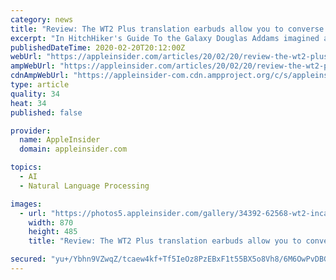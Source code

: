 ```yaml
---
category: news
title: "Review: The WT2 Plus translation earbuds allow you to converse with almost anyone with ease"
excerpt: "In HitchHiker's Guide To the Galaxy Douglas Addams imagined a future where an unusual species of fish would be able to live inside your ear and instantly translate any language, making language barriers a thing of the past. While we're not quite to Addams' vision of the Babel fish, TimeKettle's WT2 Plus AI-driven translation earbuds bring us ..."
publishedDateTime: 2020-02-20T20:12:00Z
webUrl: "https://appleinsider.com/articles/20/02/20/review-the-wt2-plus-translation-earbuds-allow-you-to-converse-with-almost-anyone-with-ease"
ampWebUrl: "https://appleinsider.com/articles/20/02/20/review-the-wt2-plus-translation-earbuds-allow-you-to-converse-with-almost-anyone-with-ease/amp/"
cdnAmpWebUrl: "https://appleinsider-com.cdn.ampproject.org/c/s/appleinsider.com/articles/20/02/20/review-the-wt2-plus-translation-earbuds-allow-you-to-converse-with-almost-anyone-with-ease/amp/"
type: article
quality: 34
heat: 34
published: false

provider:
  name: AppleInsider
  domain: appleinsider.com

topics:
  - AI
  - Natural Language Processing

images:
  - url: "https://photos5.appleinsider.com/gallery/34392-62568-wt2-incase-xl.jpg"
    width: 870
    height: 485
    title: "Review: The WT2 Plus translation earbuds allow you to converse with almost anyone with ease"

secured: "yu+/Ybhn9VZwqZ/tcaew4kf+Tf5IeOz8PzEBxF1t55BX5o8Vh8/6M6OwPvDBGLQw5BrHmh5QACQlG21AkzQmsr8c6jTbRSgwaVel8ayeHHGEkJvOu8zodACJrFXJmGMTZrOLYIrfT+Qs6fBMu6XvASLq4iXc8ygw9kiHvoCV8IHEFVq7EdcOc0kViWa4hJ8oeiphNUfgi1ebngMx7WxuXGz2Y5JS0FcOmAuVIMixz0T1hn/W1HDEJG+jmiSKazAZNiavCCou5fXg8cCXYPBfR7+n7QaIk63VPu1X/exSD0QfPLr+kpVHxqd7BTFtSRaq;J3rH0P+m6NYt5bQ0ZHMO9w=="
---
```


